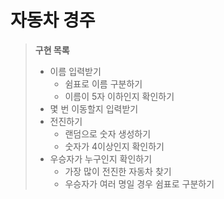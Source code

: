 # 자동차 경주
> **구현 목록**
> - 이름 입력받기
>   - 쉼표로 이름 구분하기
>   - 이름이 5자 이하인지 확인하기
> - 몇 번 이동할지 입력받기
> - 전진하기
>   - 랜덤으로 숫자 생성하기
>   - 숫자가 4이상인지 확인하기
> - 우승자가 누구인지 확인하기
>   - 가장 많이 전진한 자동차 찾기
>   - 우승자가 여러 명일 경우 쉼표로 구분하기